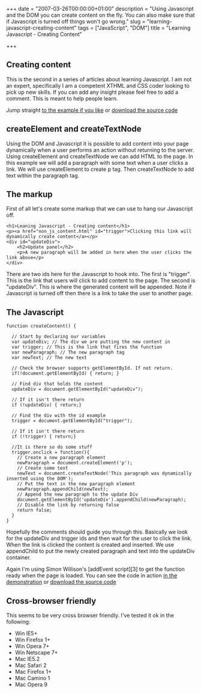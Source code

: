 +++
date = "2007-03-26T00:00:00+01:00"
description = "Using Javascript and the DOM you can create content on the fly. You can also make sure that if Javascript is turned off things won't go wrong."
slug = "learning-javascript-creating-content"
tags = ["JavaScript", "DOM"]
title = "Learning Javascript - Creating Content"

+++
## Creating content

This is the second in a series of articles about learning Javascript. I am not an expert, specifically I am a competent XTHML and CSS coder looking to pick up new skills. If you can add any insight please feel free to add a comment. This is meant to help people learn.

Jump straight [to the example if you like][1] or [download the source code][2] 

## createElement and createTextNode

Using the DOM and Javascript it is possible to add content into your page dynamically when a user performs an action without returning to the server. Using createElement and createTextNode we can add HTML to the page. In this example we will add a paragraph with some text when a user clicks a link. We will use createElement to create p tag. Then createTextNode to add text within the paragraph tag.

## The markup

First of all let's create some markup that we can use to hang our Javascript off. 

    <h1>Leaning Javascript - Creating content</h1>  
    <p><a href="non_js_content.html" id="trigger">Clicking this link will dynamically create content</a></p>  
    <div id="updateDiv">
        <h2>Update panel</h2>
        <p>A new paragraph will be added in here when the user clicks the link above</p>
    </div>

There are two ids here for the Javascript to hook into. The first is "trigger". This is the link that users will click to add content to the page. The second is "updateDiv". This is where the generated content will be appended. Note if Javascript is turned off then there is a link to take the user to another page. 

## The Javascript 

    function createContent() {

      // Start by declaring our variables
      var updateDiv; // The div we are putting the new content in
      var trigger; // This is the link that fires the function
      var newParagraph; // The new paragraph tag
      var newText; // The new text

      // Check the browser supports getElementById. If not return.
      if(!document.getElementById) { return; }

      // Find div that holds the content
      updateDiv = document.getElementById("updateDiv");

      // If it isn't there return
      if (!updateDiv) { return;}

      // Find the div with the id example
      trigger = document.getElementById("trigger");

      // If it isn't there return
      if (!trigger) { return;}

      //It is there so do some stuff
      trigger.onclick = function(){
        // Create a new paragraph element
        newParagraph = document.createElement('p');
        // Create some text
        newText = document.createTextNode('This paragraph was dynamically inserted using the DOM');
        // Put the text in the new paragraph element
        newParagraph.appendChild(newText);
        // Append the new paragraph to the update Div
        document.getElementById('updateDiv').appendChild(newParagraph);
        // Disable the link by returning false            
        return false;
      }
    }

Hopefully the comments should guide you through this. Basically we look for the updateDiv and trigger ids and then wait for the user to click the link. When the link is clicked the content is created and inserted. We use appendChild to put the newly created paragraph and text into the updateDiv container. 

Again I'm using Simon Willison's [addEvent script][3] to get the function ready when the page is loaded. 
You can see the code in action [in the demonstration][1] or [download the source code][2] 

## Cross-browser friendly

This seems to be very cross browser friendly. I've tested it ok in the following:

*   Win IE5+
*   Win Firefox 1+
*   Win Opera 7+
*   Win Netscape 7+
*   Mac IE5.2
*   Mac Safari 2
*   Mac Firefox 1+
*   Mac Camino 1
*   Mac Opera 9

[1]: /examples/creating-content/
[2]: http://cdn.shapeshed.com/downloads/creating-content.zip
[4]: http://simonwillison.net/2004/May/26/addLoadEvent/
